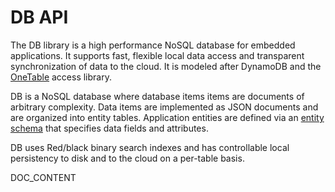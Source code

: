 # DB API

The DB library is a high performance NoSQL database for embedded applications. It supports fast, flexible local data access and transparent synchronization of data to the cloud. It is modeled after DynamoDB and the [OneTable](https://github.com/sensedeep/dynamodb-onetable) access library.

DB is a NoSQL database where database items items are documents of arbitrary complexity. Data items are implemented as JSON documents and are organized into entity tables. Application entities are defined via an [entity schema](https://github.com/sensedeep/dynamodb-onetable/blob/main/doc/schema-1.1.0.md) that specifies data fields and attributes.

DB uses Red/black binary search indexes and has controllable local persistency to disk and to the cloud on a per-table basis.

DOC_CONTENT
